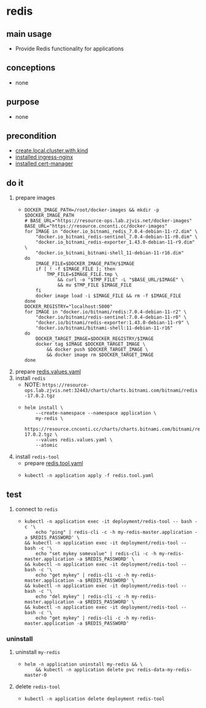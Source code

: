 # redis

## main usage
* Provide Redis functionality for applications

## conceptions
* none

## purpose
* none

## precondition
* [create.local.cluster.with.kind](/kubernetes/create.local.cluster.with.kind.md)
* [installed ingress-nginx](/kubernetes/basic/ingress.nginx.md)
* [installed cert-manager](/kubernetes/basic/cert.manager.md)

## do it
1. prepare images
    * ```shell
      DOCKER_IMAGE_PATH=/root/docker-images && mkdir -p $DOCKER_IMAGE_PATH
      # BASE_URL="https://resource-ops.lab.zjvis.net/docker-images"
      BASE_URL="https://resource.cnconti.cc/docker-images"
      for IMAGE in "docker.io_bitnami_redis_7.0.4-debian-11-r2.dim" \
          "docker.io_bitnami_redis-sentinel_7.0.4-debian-11-r0.dim" \
          "docker.io_bitnami_redis-exporter_1.43.0-debian-11-r9.dim" \
          "docker.io_bitnami_bitnami-shell_11-debian-11-r16.dim"
      do
          IMAGE_FILE=$DOCKER_IMAGE_PATH/$IMAGE
          if [ ! -f $IMAGE_FILE ]; then
              TMP_FILE=$IMAGE_FILE.tmp \
                  && curl -o "$TMP_FILE" -L "$BASE_URL/$IMAGE" \
                  && mv $TMP_FILE $IMAGE_FILE
          fi
          docker image load -i $IMAGE_FILE && rm -f $IMAGE_FILE
      done
      DOCKER_REGISTRY="localhost:5000"
      for IMAGE in "docker.io/bitnami/redis:7.0.4-debian-11-r2" \
          "docker.io/bitnami/redis-sentinel:7.0.4-debian-11-r0" \
          "docker.io/bitnami/redis-exporter:1.43.0-debian-11-r9" \
          "docker.io/bitnami/bitnami-shell:11-debian-11-r16"
      do
          DOCKER_TARGET_IMAGE=$DOCKER_REGISTRY/$IMAGE
          docker tag $IMAGE $DOCKER_TARGET_IMAGE \
              && docker push $DOCKER_TARGET_IMAGE \
              && docker image rm $DOCKER_TARGET_IMAGE
      done
      ```
2. prepare [redis.values.yaml](resources/redis.values.yaml.md)
3. install `redis`
    * NOTE: `https://resource-ops.lab.zjvis.net:32443/charts/charts.bitnami.com/bitnami/redis-17.0.2.tgz`
    * ```shell
      helm install \
          --create-namespace --namespace application \
          my-redis \
          https://resource.cnconti.cc/charts/charts.bitnami.com/bitnami/redis-17.0.2.tgz \
          --values redis.values.yaml \
          --atomic
      ```
5. install `redis-tool`
    * prepare [redis.tool.yaml](resources/redis.tool.yaml.md)
    * ```shell
      kubectl -n application apply -f redis.tool.yaml
      ```

## test
1. connect to `redis`
    * ```shell
      kubectl -n application exec -it deployment/redis-tool -- bash -c '\
          echo "ping" | redis-cli -c -h my-redis-master.application -a $REDIS_PASSWORD' \
      && kubectl -n application exec -it deployment/redis-tool -- bash -c '\
          echo "set mykey somevalue" | redis-cli -c -h my-redis-master.application -a $REDIS_PASSWORD' \
      && kubectl -n application exec -it deployment/redis-tool -- bash -c '\
          echo "get mykey" | redis-cli -c -h my-redis-master.application -a $REDIS_PASSWORD' \
      && kubectl -n application exec -it deployment/redis-tool -- bash -c '\
          echo "del mykey" | redis-cli -c -h my-redis-master.application -a $REDIS_PASSWORD' \
      && kubectl -n application exec -it deployment/redis-tool -- bash -c '\
          echo "get mykey" | redis-cli -c -h my-redis-master.application -a $REDIS_PASSWORD'
      ```

### uninstall
1. uninstall `my-redis`
    * ```shell
      helm -n application uninstall my-redis && \
          && kubectl -n application delete pvc redis-data-my-redis-master-0
      ```
2. delete `redis-tool`
    * ```shell
      kubectl -n application delete deployment redis-tool
      ```

